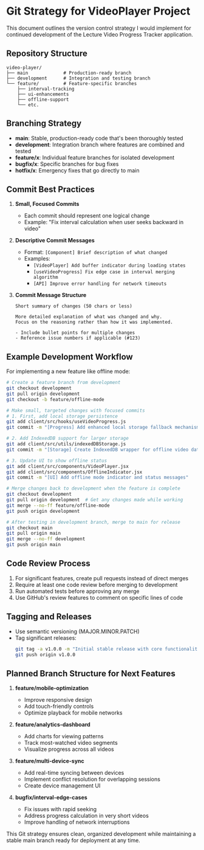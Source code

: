 # Git Strategy for VideoPlayer Project

This document outlines the version control strategy I would implement for continued development of the Lecture Video Progress Tracker application.

## Repository Structure

```
video-player/
├── main             # Production-ready branch
├── development      # Integration and testing branch
└── feature/         # Feature-specific branches
    ├── interval-tracking
    ├── ui-enhancements
    ├── offline-support
    └── etc.
```

## Branching Strategy

- **main**: Stable, production-ready code that's been thoroughly tested
- **development**: Integration branch where features are combined and tested
- **feature/x**: Individual feature branches for isolated development
- **bugfix/x**: Specific branches for bug fixes
- **hotfix/x**: Emergency fixes that go directly to main

## Commit Best Practices

1. **Small, Focused Commits**

   - Each commit should represent one logical change
   - Example: "Fix interval calculation when user seeks backward in video"

2. **Descriptive Commit Messages**

   - Format: `[Component] Brief description of what changed`
   - Examples:
     - `[VideoPlayer] Add buffer indicator during loading states`
     - `[useVideoProgress] Fix edge case in interval merging algorithm`
     - `[API] Improve error handling for network timeouts`

3. **Commit Message Structure**

   ```
   Short summary of changes (50 chars or less)

   More detailed explanation of what was changed and why.
   Focus on the reasoning rather than how it was implemented.

   - Include bullet points for multiple changes
   - Reference issue numbers if applicable (#123)
   ```

## Example Development Workflow

For implementing a new feature like offline mode:

```bash
# Create a feature branch from development
git checkout development
git pull origin development
git checkout -b feature/offline-mode

# Make small, targeted changes with focused commits
# 1. First, add local storage persistence
git add client/src/hooks/useVideoProgress.js
git commit -m "[Progress] Add enhanced local storage fallback mechanism"

# 2. Add IndexedDB support for larger storage
git add client/src/utils/indexedDBStorage.js
git commit -m "[Storage] Create IndexedDB wrapper for offline video data"

# 3. Update UI to show offline status
git add client/src/components/VideoPlayer.jsx
git add client/src/components/OfflineIndicator.jsx
git commit -m "[UI] Add offline mode indicator and status messages"

# Merge changes back to development when the feature is complete
git checkout development
git pull origin development  # Get any changes made while working
git merge --no-ff feature/offline-mode
git push origin development

# After testing in development branch, merge to main for release
git checkout main
git pull origin main
git merge --no-ff development
git push origin main
```

## Code Review Process

1. For significant features, create pull requests instead of direct merges
2. Require at least one code review before merging to development
3. Run automated tests before approving any merge
4. Use GitHub's review features to comment on specific lines of code

## Tagging and Releases

- Use semantic versioning (MAJOR.MINOR.PATCH)
- Tag significant releases:
  ```bash
  git tag -a v1.0.0 -m "Initial stable release with core functionality"
  git push origin v1.0.0
  ```

## Planned Branch Structure for Next Features

1. **feature/mobile-optimization**

   - Improve responsive design
   - Add touch-friendly controls
   - Optimize playback for mobile networks

2. **feature/analytics-dashboard**

   - Add charts for viewing patterns
   - Track most-watched video segments
   - Visualize progress across all videos

3. **feature/multi-device-sync**

   - Add real-time syncing between devices
   - Implement conflict resolution for overlapping sessions
   - Create device management UI

4. **bugfix/interval-edge-cases**
   - Fix issues with rapid seeking
   - Address progress calculation in very short videos
   - Improve handling of network interruptions

This Git strategy ensures clean, organized development while maintaining a stable main branch ready for deployment at any time.
